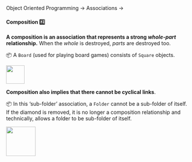 <div id="path">Object Oriented Programming → Associations →</div>

<div id="title">

#### Composition :two:

</div>

<div id="body">

**A composition is an association that represents a strong _whole-part_ relationship.** When the _whole_ is destroyed, _parts_ are destroyed too.

<panel src="../../../uml/classDiagrams/composition/what/unit-inElsewhere-asFlat.md#title-and-body" boilerplate header="{{glyphicon_education}} Tools → UML → Class Diagrams → Composition" expanded/>

<p/>

<tip-box>

:package: A `Board` (used for playing board games) consists of `Square` objects.

<img src="{{baseUrl}}/oopDesign/associations/composition/images/boardSquare.png" height="50" />
<p/>

</tip-box>

**Composition also implies that there cannot be cyclical links**. 

<tip-box>

:package: In this ‘sub-folder’ association, a `Folder` cannot be a sub-folder of itself. If the diamond is removed, it is no longer a composition relationship and technically, allows a folder to be sub-folder of itself.

<img src="{{baseUrl}}/oopDesign/associations/composition/images/folder.png" height="80" />
<p/>

</tip-box>

</div>

<div id="extras">
</div>